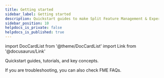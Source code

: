 ```yaml
---
title: Getting started
sidebar_label: Getting started
description: Quickstart guides to make Split Feature Management & Experimentation work for you
sidebar_position: 10
helpdocs_is_private: false
helpdocs_is_published: true
---
```


import DocCardList from '@theme/DocCardList'
import Link from '@docusaurus/Link'

Quickstart guides, tutorials, and key concepts.

<DocCardList />

If you are troubleshooting, you can also check <Link to="/docs/faqs/harness-feature-flag-faqs">FME FAQs</Link>.